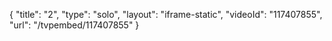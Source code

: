 {
    "title": "2",
    "type": "solo",
    "layout": "iframe-static",
    "videoId": "117407855",
    "url": "\/tvpembed\/117407855"
}